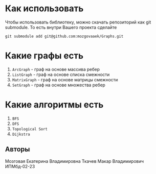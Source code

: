 # Как использовать

Чтобы использовать библиотеку, можно скачать репозиторий как git submodule. То есть внутри Вашего проекта сделайте

```shell
git submodule add git@github.com:mozgovaaek/Graphs.git
```
# Какие графы есть
1. `ArcGraph` - граф на основе массива ребер
2. `ListGraph` - граф на основе списка смежности
3. `MatrixGraph` - граф на основе матрицы смежности
4. `SetGraph` - граф на основе множества ребер

# Какие алгоритмы есть
1. `BFS`
2. `DFS`
3. `Topological Sort`
4. `Dijkstra`

## Авторы
Мозговая Екатерина Владимировна
Ткачев Макар Владимирович
ИПМбд-02-23
